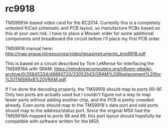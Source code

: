 # rc9918

TMS9981A-based video card for the RC2014. Currently this is a completely untested KiCad schematic and PCB layout, so manufacture PCBs based on this at your own risk.  I have to place a Mouser order for some additional components and breadboard the circuit before I'll place my first PCB order.

TMS9918 manual here: http://map.grauw.nl/resources/video/texasinstruments_tms9918.pdf

This is based on a circuit described by Tom LeMense for interfacing the TMS9918A with SRAM: https://retrobrewcomputers.org/n8vem-pbwiki-archive/0/35845334/48860720/33053543/SRAM%20Replacement%20for%20TMS99x8%20VRAM.pdf.

If I've done the decoding properly, the TMS9918 should map to ports 90-9F. Only two ports are actually used but I couldn't figure out a way to map fewer ports without adding another chip, and the PCB is pretty crowded already.  Even ports should map to the TMS9918's data port and odd ports should map to the address/status port. Since the original MSX had the TMS9918A mapped to ports 98 and 99, this port layout should hopefully be compatible with software written for the MSX.
